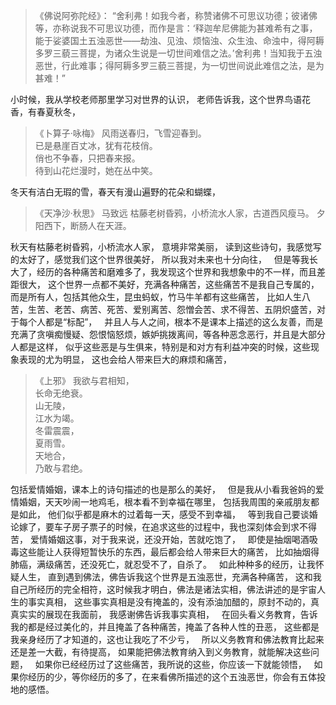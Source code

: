 > 《佛说阿弥陀经》：
> “舍利弗！如我今者，称赞诸佛不可思议功德；彼诸佛等，亦称说我不可思议功德，而作是言：‘释迦牟尼佛能为甚难希有之事，能于娑婆国土五浊恶世——劫浊、见浊、烦恼浊、众生浊、命浊中，得阿耨多罗三藐三菩提，为诸众生说是一切世间难信之法。’舍利弗！当知我于五浊恶世，行此难事；得阿耨多罗三藐三菩提，为一切世间说此难信之法，是为甚难！”

小时候，我从学校老师那里学习对世界的认识，
老师告诉我，这个世界鸟语花香，有春夏秋冬，
&nbsp;
> 《卜算子·咏梅》
> 风雨送春归，飞雪迎春到。  
> 已是悬崖百丈冰，犹有花枝俏。  
> 俏也不争春，只把春来报。  
> 待到山花烂漫时，她在丛中笑。

冬天有洁白无瑕的雪，春天有漫山遍野的花朵和蝴蝶，
&nbsp;
> 《天净沙·秋思》
> 马致远
> 枯藤老树昏鸦，小桥流水人家，古道西风瘦马。
> 夕阳西下，断肠人在天涯。

秋天有枯藤老树昏鸦，小桥流水人家，
意境非常美丽，
读到这些诗句，我感觉写的太好了，感觉我们这个世界很美好，
所以我对未来也十分向往，
&nbsp;
但是等我长大了，经历的各种痛苦和磨难多了，我发现这个世界和我想象中的不一样，而且差距很大，
这个世界一点都不美好，充满各种痛苦，这些痛苦不是我自己专属的，而是所有人，包括其他众生，昆虫蚂蚁，竹马牛羊都有这些痛苦，
比如人生八苦，生苦、老苦、病苦、死苦、爱别离苦、怨憎会苦、求不得苦、五阴炽盛苦，对于每个人都是“标配”，
&nbsp;
并且人与人之间，根本不是课本上描述的这么友善，而是充满了贪嗔痴慢疑、怨恨恼怒烦，嫉妒挑拨离间，等各种恶念恶行，并且是大部分人都是这样，
似乎这些恶是与生俱来，特别是和对方有利益冲突的时候，这些现象表现的尤为明显，
这也会给人带来巨大的麻烦和痛苦，
&nbsp;
> 《上邪》
> 我欲与君相知，  
> 长命无绝衰。  
> 山无陵，  
> 江水为竭。  
> 冬雷震震，  
> 夏雨雪。  
> 天地合，  
> 乃敢与君绝。

包括爱情婚姻，课本上的诗句描述的也是那么的美好，
&nbsp;
但是我从小看我爸妈的爱情婚姻，天天吵闹一地鸡毛，根本看不到幸福在哪里，
包括我周围的亲戚朋友都是如此，
他们似乎都是麻木的过着每一天，感受不到幸福，
&nbsp;
等到我自己要谈婚论嫁了，要车子房子票子的时候，在追求这些的过程中，我也深刻体会到求不得苦，
爱情婚姻这事，对于我来说，还没开始，苦就吃饱了，
&nbsp;
即使是抽烟喝酒吸毒这些能让人获得短暂快乐的东西，最后都会给人带来巨大的痛苦，
比如抽烟得肺癌，满级痛苦，还没死亡，就忍受不了，自杀了。
&nbsp;
如此种种多的经历，让我怀疑人生，
直到遇到佛法，佛告诉我这个世界是五浊恶世，充满各种痛苦，
这和我自己所经历的完全相符，这时候我才明白，佛法是诸法实相，佛法讲述的是宇宙人生的事实真相，
这些事实真相是没有掩盖的，没有添油加醋的，原封不动的，真真实实的展现在我面前，
我感谢佛告诉我事实真相，
&nbsp;
在回头看义务教育，告诉我的都是经过美化的，并且掩盖了各种痛苦，掩盖了各种人性的丑恶，
这些都是我亲身经历了才知道的，这也让我吃了不少亏，
&nbsp;
所以义务教育和佛法教育比起来还是差一大截，有待提高，
如果能把佛法教育纳入到义务教育，就能解决这些问题，
&nbsp;
如果你已经经历过了这些痛苦，我所说的这些，你应该一下就能领悟，
&nbsp;
如果你经历的少，等你经历的多了，在来看佛所描述的这个五浊恶世，你会有五体投地的感悟。


